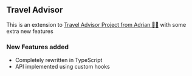 ## Travel Advisor
This is an extension to [Travel Advisor Project from Adrian 🙌🏽](https://github.com/adrianhajdin/project_travel_advisor) with some extra new features

### New Features added
- Completely rewritten in TypeScript
- API implemented using custom hooks

